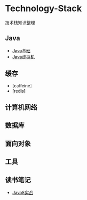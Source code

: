 # Technology-Stack
技术栈知识整理

## Java
   - [Java基础](./Java/Java基础.md)
   - [Java虚拟机](./Java/Java虚拟机.md)
   
## 缓存
   - [caffeine]
   - [redis]

## 计算机网络


## 数据库


## 面向对象


## 工具


## 读书笔记
   - [Java8实战](./读书笔记/Java8实战.md) 
